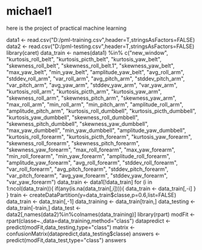 # michael1
here is the project of practical machine learning

data1 <- read.csv("D:/pml-training.csv",header=T,stringsAsFactors=FALSE)
data2 <- read.csv("D:/pml-testing.csv",header=T,stringsAsFactors=FALSE)
library(caret)
data_train <-  names(data1) %in% c("new_window", "kurtosis_roll_belt", "kurtosis_picth_belt",
                                   "kurtosis_yaw_belt", "skewness_roll_belt", "skewness_roll_belt.1", "skewness_yaw_belt",
                                   "max_yaw_belt", "min_yaw_belt", "amplitude_yaw_belt", "avg_roll_arm", "stddev_roll_arm",
                                   "var_roll_arm", "avg_pitch_arm", "stddev_pitch_arm", "var_pitch_arm", "avg_yaw_arm",
                                   "stddev_yaw_arm", "var_yaw_arm", "kurtosis_roll_arm", "kurtosis_picth_arm",
                                   "kurtosis_yaw_arm", "skewness_roll_arm", "skewness_pitch_arm", "skewness_yaw_arm",
                                   "max_roll_arm", "min_roll_arm", "min_pitch_arm", "amplitude_roll_arm", "amplitude_pitch_arm",
                                   "kurtosis_roll_dumbbell", "kurtosis_picth_dumbbell", "kurtosis_yaw_dumbbell", "skewness_roll_dumbbell",
                                   "skewness_pitch_dumbbell", "skewness_yaw_dumbbell", "max_yaw_dumbbell", "min_yaw_dumbbell",
                                   "amplitude_yaw_dumbbell", "kurtosis_roll_forearm", "kurtosis_picth_forearm", "kurtosis_yaw_forearm",
                                   "skewness_roll_forearm", "skewness_pitch_forearm", "skewness_yaw_forearm", "max_roll_forearm",
                                   "max_yaw_forearm", "min_roll_forearm", "min_yaw_forearm", "amplitude_roll_forearm",
                                   "amplitude_yaw_forearm", "avg_roll_forearm", "stddev_roll_forearm", "var_roll_forearm",
                                   "avg_pitch_forearm", "stddev_pitch_forearm", "var_pitch_forearm", "avg_yaw_forearm",
                                   "stddev_yaw_forearm", "var_yaw_forearm")
data_train <- data1[!data_train]
for (i in 1:ncol(data_train)){
  if(any(is.na(data_train[,i]))){
    data_train <- data_train[,-i]
  }
}
train <-  createDataPartition(y=data_train$classe,p=0.6,list=FALSE)
data_train <- data_train[,-1]
data_training <- data_train[train,]
data_testing <- data_train[-train,]
data_test <- data2[,names(data2)%in%colnames(data_training)]
library(rpart)
modFit <- rpart(classe~.,data=data_training,method="class")
datapredict <- predict(modFit,data_testing,type="class")
matrix <- confusionMatrix(datapredict,data_testing$classe)
answers <- predict(modFit,data_test,type="class")
answers
